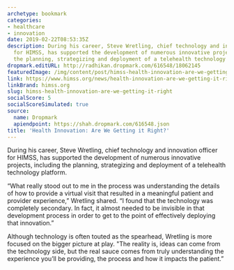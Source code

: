 ```yaml
---
archetype: bookmark
categories:
- healthcare
- innovation
date: 2019-02-22T08:53:35Z
description: During his career, Steve Wretling, chief technology and innovation officer
  for HIMSS, has supported the development of numerous innovative projects, including
  the planning, strategizing and deployment of a telehealth technology platform.
dropmark.editURL: http://radhikan.dropmark.com/616548/18062145
featuredImage: /img/content/post/himss-health-innovation-are-we-getting-it-right.jpg
link: https://www.himss.org/news/health-innovation-are-we-getting-it-right
linkBrand: himss.org
slug: himss-health-innovation-are-we-getting-it-right
socialScore: 5
socialScoreSimulated: true
source:
  name: Dropmark
  apiendpoint: https://shah.dropmark.com/616548.json
title: 'Health Innovation: Are We Getting it Right?'
---
```

During his career, Steve Wretling, chief technology and innovation officer for HIMSS, has supported the development of numerous innovative projects, including the planning, strategizing and deployment of a telehealth technology platform.

“What really stood out to me in the process was understanding the details of how to provide a virtual visit that resulted in a meaningful patient and provider experience,” Wretling shared. “I found that the technology was completely secondary. In fact, it almost needed to be invisible in that development process in order to get to the point of effectively deploying that innovation.”

Although technology is often touted as the spearhead, Wretling is more focused on the bigger picture at play. "The reality is, ideas can come from the technology side, but the real sauce comes from truly understanding the experience you’ll be providing, the process and how it impacts the patient.”

